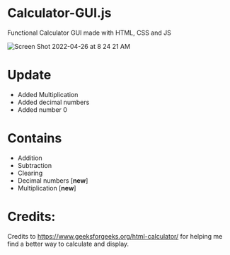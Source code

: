 # Calculator-GUI.js
Functional Calculator GUI made with HTML, CSS and JS

![Screen Shot 2022-04-26 at 8 24 21 AM](https://user-images.githubusercontent.com/63228128/165221259-401e5dc0-4b9c-4374-b693-de47ec3e14fe.png)



# **Update**
- Added Multiplication
- Added decimal numbers
- Added number 0

# Contains
- Addition
- Subtraction
- Clearing 
- Decimal numbers [**new**]
- Multiplication [**new**]

# Credits:
Credits to https://www.geeksforgeeks.org/html-calculator/ for helping me find a better way to calculate and display.

